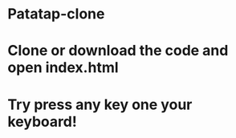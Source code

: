 ﻿# Patatap-clone

# Clone or download the code and open index.html
# Try press any key one your keyboard!
